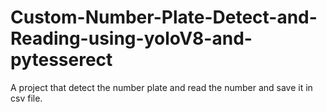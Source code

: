 # Custom-Number-Plate-Detect-and-Reading-using-yoloV8-and-pytesserect
A project that detect the number plate and read the number and save it in csv file.
